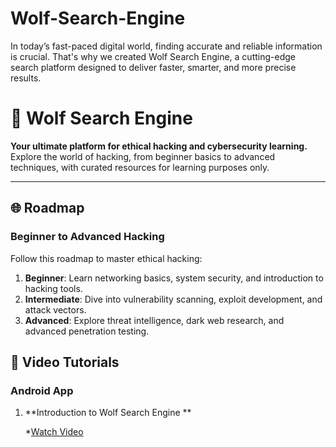 # Wolf-Search-Engine
In today’s fast-paced digital world, finding accurate and reliable information is crucial. That's why we created Wolf Search Engine, a cutting-edge search platform designed to deliver faster, smarter, and more precise results.

# 🐺 Wolf Search Engine  
**Your ultimate platform for ethical hacking and cybersecurity learning.**  
Explore the world of hacking, from beginner basics to advanced techniques, with curated resources for learning purposes only.  

---

## 🌐 **Roadmap**  

### **Beginner to Advanced Hacking**  
Follow this roadmap to master ethical hacking:  
1. **Beginner**: Learn networking basics, system security, and introduction to hacking tools.  
2. **Intermediate**: Dive into vulnerability scanning, exploit development, and attack vectors.  
3. **Advanced**: Explore threat intelligence, dark web research, and advanced penetration testing.

## 📂 **Video Tutorials**  

### **Android App**  
1. **Introduction to Wolf Search Engine **  
 
   *[Watch Video](https://www.linkedin.com/posts/tamil-selvan-383618304_wolfsearchengine-innovation-technology-activity-7269106945356115971-ayX0?utm_source=share&utm_medium=member_android)
